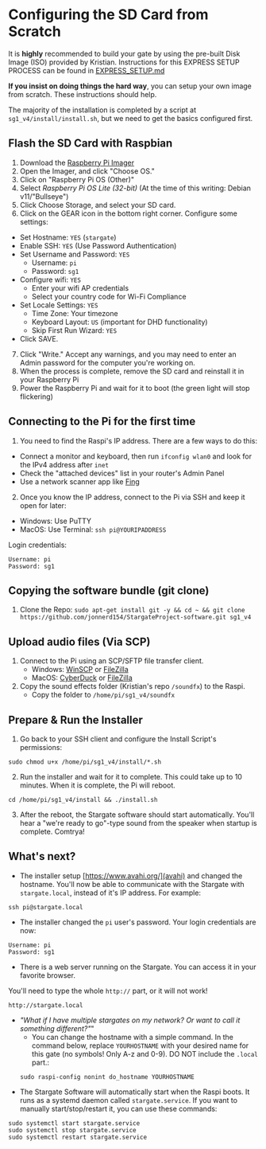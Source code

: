 # Configuring the SD Card from Scratch
It is **highly** recommended to build your gate by using the pre-built Disk Image (ISO) provided by Kristian. Instructions for this EXPRESS SETUP PROCESS can be found in [EXPRESS_SETUP.md](../EXPRESS_SETUP.md)

**If you insist on doing things the hard way**, you can setup your own image from scratch. These instructions should help.

The majority of the installation is completed by a script at `sg1_v4/install/install.sh`, but we need to get the basics configured first.

## Flash the SD Card with Raspbian
1. Download the [Raspberry Pi Imager](https://www.raspberrypi.com/software/)
2. Open the Imager, and click "Choose OS."
3. Click on "Raspberry Pi OS (Other)"
4. Select _Raspberry Pi OS Lite (32-bit)_ (At the time of this writing: Debian v11/"Bullseye")
5. Click Choose Storage, and select your SD card.
6. Click on the GEAR icon in the bottom right corner. Configure some settings:
  - Set Hostname: `YES` (`stargate`)
  - Enable SSH: `YES` (Use Password Authentication)
  - Set Username and Password: `YES`
    - Username: `pi`
    - Password: `sg1`
  - Configure wifi: `YES`
    - Enter your wifi AP credentials
    - Select your country code for Wi-Fi Compliance
  - Set Locale Settings: `YES`
    - Time Zone: Your timezone
    - Keyboard Layout: `US` (important for DHD functionality)
    - Skip First Run Wizard: `YES`
  - Click SAVE.
7. Click "Write." Accept any warnings, and you may need to enter an Admin password for the computer you're working on.
8. When the process is complete, remove the SD card and reinstall it in your Raspberry Pi
9. Power the Raspberry Pi and wait for it to boot (the green light will stop flickering)

## Connecting to the Pi for the first time
1. You need to find the Raspi's IP address. There are a few ways to do this:
  - Connect a monitor and keyboard, then run `ifconfig wlan0` and look for the IPv4 address after `inet`
  - Check the "attached devices" list in your router's Admin Panel
  - Use a network scanner app like [Fing](https://www.fing.com/)
2. Once you know the IP address, connect to the Pi via SSH and keep it open for later:
  - Windows: Use PuTTY
  - MacOS: Use Terminal: `ssh pi@YOURIPADDRESS`

Login credentials:
  ```
  Username: pi
  Password: sg1
  ```

## Copying the software bundle (git clone)
1. Clone the Repo: `sudo apt-get install git -y && cd ~ && git clone https://github.com/jonnerd154/StargateProject-software.git sg1_v4`

## Upload audio files (Via SCP)
1. Connect to the Pi using an SCP/SFTP file transfer client.
    - Windows: [WinSCP](https://winscp.net/eng/index.php) or [FileZilla](https://filezilla-project.org/download.php?type=client)
    - MacOS: [CyberDuck](https://cyberduck.io/) or [FileZilla](https://filezilla-project.org/download.php?type=client)
2. Copy the sound effects folder (Kristian's repo `/soundfx`) to the Raspi.
    - Copy the folder to `/home/pi/sg1_v4/soundfx`

## Prepare & Run the Installer
1. Go back to your SSH client and configure the Install Script's permissions:
```
sudo chmod u+x /home/pi/sg1_v4/install/*.sh
```
2. Run the installer and wait for it to complete. This could take up to 10 minutes. When it is complete, the Pi will reboot.
```
cd /home/pi/sg1_v4/install && ./install.sh
```
3. After the reboot, the Stargate software should start automatically. You'll hear a "we're ready to go"-type sound from the speaker when startup is complete. Comtrya!

## What's next?
- The installer setup [https://www.avahi.org/](avahi) and changed the hostname. You'll now be able to communicate with the Stargate with `stargate.local`, instead of it's IP address. For example:
```
ssh pi@stargate.local
```
- The installer changed the `pi` user's password. Your login credentials are now:
```
Username: pi
Password: sg1
```
- There is a web server running on the Stargate. You can access it in your favorite browser.

You'll need to type the whole `http://` part, or it will not work!
```
http://stargate.local
```
- *"What if I have multiple stargates on my network? Or want to call it something different?"*"
  - You can change the hostname with a simple command. In the command below, replace `YOURHOSTNAME` with your desired name for this gate (no symbols! Only A-z and 0-9). DO NOT include the `.local` part.:
  ```
  sudo raspi-config nonint do_hostname YOURHOSTNAME
  ```
- The Stargate Software will automatically start when the Raspi boots. It runs as a systemd daemon called `stargate.service`. If you want to manually start/stop/restart it, you can use these commands:
```
sudo systemctl start stargate.service
sudo systemctl stop stargate.service
sudo systemctl restart stargate.service
```
